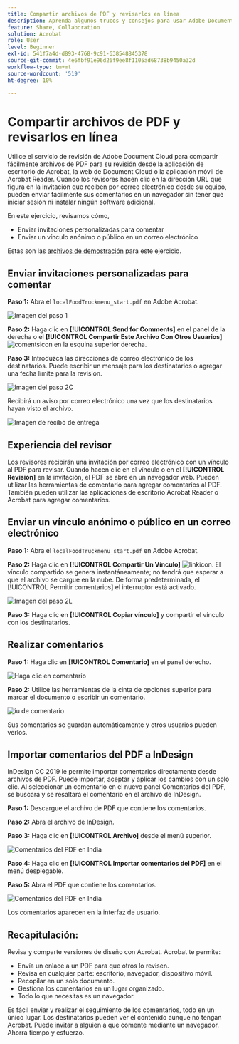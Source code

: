 ```yaml
---
title: Compartir archivos de PDF y revisarlos en línea
description: Aprenda algunos trucos y consejos para usar Adobe Document Cloud
feature: Share, Collaboration
solution: Acrobat
role: User
level: Beginner
exl-id: 541f7a4d-d893-4768-9c91-638548845378
source-git-commit: 4e6fbf91e96d26f9ee8f1105ad68738b9450a32d
workflow-type: tm+mt
source-wordcount: '519'
ht-degree: 10%

---
```


# Compartir archivos de PDF y revisarlos en línea

Utilice el servicio de revisión de Adobe Document Cloud para compartir fácilmente archivos de PDF para su revisión desde la aplicación de escritorio de Acrobat, la web de Document Cloud o la aplicación móvil de Acrobat Reader. Cuando los revisores hacen clic en la dirección URL que figura en la invitación que reciben por correo electrónico desde su equipo, pueden enviar fácilmente sus comentarios en un navegador sin tener que iniciar sesión ni instalar ningún software adicional.

En este ejercicio, revisamos cómo,

* Enviar invitaciones personalizadas para comentar
* Enviar un vínculo anónimo o público en un correo electrónico

Estas son las [archivos de demostración](assets/01_Review.zip) para este ejercicio.

## Enviar invitaciones personalizadas para comentar

**Paso 1:** Abra el `localFoodTruckmenu_start.pdf` en Adobe Acrobat.

![Imagen del paso 1](assets/Step1.png)

**Paso 2:** Haga clic en **[!UICONTROL Send for Comments]** en el panel de la derecha o el **[!UICONTROL Compartir Este Archivo Con Otros Usuarios]** ![comentsicon](assets/sendforcommentsicon.png)  en la esquina superior derecha.

**Paso 3:** Introduzca las direcciones de correo electrónico de los destinatarios. Puede escribir un mensaje para los destinatarios o agregar una fecha límite para la revisión.

![Imagen del paso 2C](assets/Step2C.png)

Recibirá un aviso por correo electrónico una vez que los destinatarios hayan visto el archivo.

![Imagen de recibo de entrega](assets/deliveryReceipt_Track.png)

## Experiencia del revisor

Los revisores recibirán una invitación por correo electrónico con un vínculo al PDF para revisar. Cuando hacen clic en el vínculo o en el **[!UICONTROL Revisión]** en la invitación, el PDF se abre en un navegador web. Pueden utilizar las herramientas de comentario para agregar comentarios al PDF. También pueden utilizar las aplicaciones de escritorio Acrobat Reader o Acrobat para agregar comentarios.

## Enviar un vínculo anónimo o público en un correo electrónico

**Paso 1:** Abra el `localFoodTruckmenu_start.pdf` en Adobe Acrobat.

**Paso 2:** Haga clic en **[!UICONTROL Compartir Un Vínculo]** ![linkicon](assets/sendlinkicon.png). El vínculo compartido se genera instantáneamente; no tendrá que esperar a que el archivo se cargue en la nube. De forma predeterminada, el [!UICONTROL Permitir comentarios] el interruptor está activado.

![Imagen del paso 2L](assets/Step2L.png)

**Paso 3:** Haga clic en **[!UICONTROL Copiar vínculo]** y compartir el vínculo con los destinatarios.

## Realizar comentarios

**Paso 1:** Haga clic en **[!UICONTROL Comentario]** en el panel derecho.

![Haga clic en comentario](assets/Cselect.jpg)

**Paso 2:** Utilice las herramientas de la cinta de opciones superior para marcar el documento o escribir un comentario.

![iu de comentario](assets/commentsui.png)

Sus comentarios se guardan automáticamente y otros usuarios pueden verlos.

## Importar comentarios del PDF a InDesign

InDesign CC 2019 le permite importar comentarios directamente desde archivos de PDF. Puede importar, aceptar y aplicar los cambios con un solo clic. Al seleccionar un comentario en el nuevo panel Comentarios del PDF, se buscará y se resaltará el comentario en el archivo de InDesign.

**Paso 1:** Descargue el archivo de PDF que contiene los comentarios.

**Paso 2:** Abra el archivo de InDesign.

**Paso 3:** Haga clic en **[!UICONTROL Archivo]** desde el menú superior.

![Comentarios del PDF en India](assets/inddpdf.png)

**Paso 4:** Haga clic en **[!UICONTROL Importar comentarios del PDF]** en el menú desplegable.

**Paso 5:** Abra el PDF que contiene los comentarios.

![Comentarios del PDF en India](assets/inddpdfshown.png)

Los comentarios aparecen en la interfaz de usuario.

## Recapitulación:

Revisa y comparte versiones de diseño con Acrobat. Acrobat te permite:

* Envía un enlace a un PDF para que otros lo revisen.
* Revisa en cualquier parte: escritorio, navegador, dispositivo móvil.
* Recopilar en un solo documento.
* Gestiona los comentarios en un lugar organizado.
* Todo lo que necesitas es un navegador.

Es fácil enviar y realizar el seguimiento de los comentarios, todo en un único lugar. Los destinatarios pueden ver el contenido aunque no tengan Acrobat. Puede invitar a alguien a que comente mediante un navegador. Ahorra tiempo y esfuerzo.
